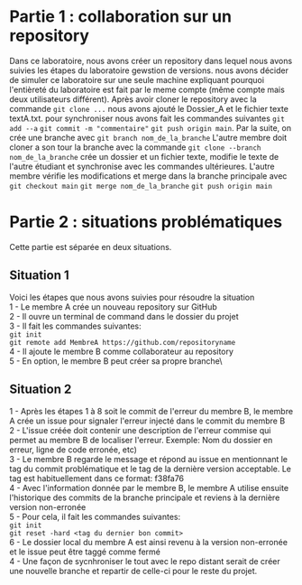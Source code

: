 # Partie 1 : collaboration sur un repository
Dans ce laboratoire, nous avons créer un repository dans lequel nous avons suivies les étapes du laboratoire gewstion de versions. nous avons décider de simuler ce laboratoire sur une seule machine expliquant pourquoi l'entièreté du laboratoire est fait par le meme compte (même compte mais deux utilisateurs différent). Après avoir cloner le repository avec la commande ``` git clone ... ``` nous avons ajouté le Dossier_A et le fichier texte textA.txt. pour synchroniser nous avons fait les commandes suivantes ``` git add --a ``` ``` git commit -m "commentaire" ``` ```git push origin main```. Par la suite, on crée une branche avec ```git branch nom_de_la_branche``` L'autre membre doit cloner a son tour la branche avec la commande ```git clone --branch nom_de_la_branche``` crée un dossier et un fichier texte, modifie le texte de l'autre étudiant et synchronise avec les commandes ultérieures. L'autre membre vérifie les modifications et merge dans la branche principale avec ```git checkout main``` ```git merge nom_de_la_branche``` ```git push origin main```

# Partie 2 : situations problématiques
Cette partie est séparée en deux situations.
## Situation 1
Voici les étapes que nous avons suivies pour résoudre la situation\
1 - Le membre A crée un nouveau repository sur GitHub\
2 - Il ouvre un terminal de command dans le dossier du projet\
3 - Il fait les commandes suivantes:\
	```git init```\
	```git remote add MembreA https://github.com/repositoryname```\
4 - Il ajoute le membre B comme collaborateur au repository\
5 - En option, le membre B peut créer sa propre branche\
## Situation 2
1 - Après les étapes 1 à 8 soit le commit de l'erreur du membre B, le membre A crée un issue pour signaler l'erreur injecté dans le commit du membre B\
2 -  L'issue créée doit contenir une description de l'erreur commise qui permet au membre B de localiser l'erreur. Exemple: Nom du dossier en erreur, ligne de code erronée, etc)\
3 - Le membre B regarde le message et répond au issue en mentionnant le tag du commit problématique et le tag de la dernière version acceptable. Le tag est habituellement dans ce format: f38fa76\
4 - Avec l'information donnée par le membre B, le membre A utilise ensuite l'historique des commits de la branche principale et reviens à la dernière version non-erronée\
5 - Pour cela, il fait les commandes suivantes:\
	```git init```\
 	```git reset -hard <tag du dernier bon commit>```\
6 - Le dossier local du membre A est ainsi revenu à la version non-erronée et le issue peut être taggé comme fermé\
4 - Une façon de sycnhroniser le tout avec le repo distant serait de créer une nouvelle branche et repartir de celle-ci pour le reste du projet. 
